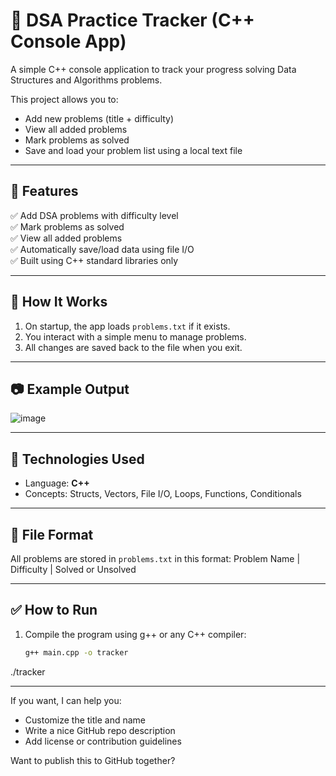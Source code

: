 # 🧠 DSA Practice Tracker (C++ Console App)

A simple C++ console application to track your progress solving Data Structures and Algorithms problems.

This project allows you to:
- Add new problems (title + difficulty)
- View all added problems
- Mark problems as solved
- Save and load your problem list using a local text file

---

## 📂 Features

✅ Add DSA problems with difficulty level  
✅ Mark problems as solved  
✅ View all added problems  
✅ Automatically save/load data using file I/O  
✅ Built using C++ standard libraries only

---

## 🚀 How It Works

1. On startup, the app loads `problems.txt` if it exists.
2. You interact with a simple menu to manage problems.
3. All changes are saved back to the file when you exit.

---

## 📷 Example Output
![image](https://github.com/user-attachments/assets/2e8bc9c7-b0cd-4b67-8063-8f65f215a43b)


---

## 🧱 Technologies Used

- Language: **C++**
- Concepts: Structs, Vectors, File I/O, Loops, Functions, Conditionals

---

## 📁 File Format

All problems are stored in `problems.txt` in this format:
  Problem Name | Difficulty | Solved or Unsolved

---

## ✅ How to Run

1. Compile the program using g++ or any C++ compiler:
   ```bash
   g++ main.cpp -o tracker
  ./tracker

---

If you want, I can help you:
- Customize the title and name
- Write a nice GitHub repo description
- Add license or contribution guidelines

Want to publish this to GitHub together?
